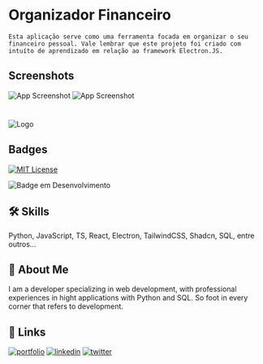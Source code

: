 
# Organizador Financeiro

    Esta aplicação serve como uma ferramenta focada em organizar o seu financeiro pessoal. Vale lembrar que este projeto foi criado com intuíto de aprendizado em relação ao framework Electron.JS. 




## Screenshots

![App Screenshot](https://media.discordapp.net/attachments/758832551300562954/1351900577801572404/image.png?ex=67dc0f06&is=67dabd86&hm=1e15a5c6d98b06ff2acbf1a26bbfa1f548e2a850c5dc4c100df21df5e548355c&=&format=webp&quality=lossless) ![App Screenshot](https://media.discordapp.net/attachments/758832551300562954/1351901063388856320/image.png?ex=67dc0f7a&is=67dabdfa&hm=39665e903bef9533bac8a8a9936b85c238fa1ce45eae2c31853368dc232157b9&=&format=webp&quality=lossless)
#

![Logo](https://media.discordapp.net/attachments/758832551300562954/1351908583108907161/image.png?ex=67dc167b&is=67dac4fb&hm=72f791797855890f00e404fbf6d1d65f5d2a3760d3ab8c898117630cb3f72aea&=&format=webp&quality=lossless&width=1552&height=450)


## Badges


[![MIT License](https://img.shields.io/badge/License-MIT-green.svg)](https://choosealicense.com/licenses/mit/)

![Badge em Desenvolvimento](http://img.shields.io/static/v1?label=STATUS&message=EM%20DESENVOLVIMENTO&color=GREEN&style=for-the-badge)


## 🛠 Skills
Python, JavaScript, TS, React, Electron, TailwindCSS, Shadcn, SQL, entre outros...


## 🚀 About Me
I am a developer specializing in web development, with professional experiences in hight applications with Python and SQL. So foot in every corner that refers to development.


## 🔗 Links
[![portfolio](https://img.shields.io/badge/my_portfolio-000?style=for-the-badge&logo=ko-fi&logoColor=white)](https://github.com/)
[![linkedin](https://img.shields.io/badge/linkedin-0A66C2?style=for-the-badge&logo=linkedin&logoColor=white)](https://www.linkedin.com/in/ricardobarbosrr/)
[![twitter](https://img.shields.io/badge/twitter-1DA1F2?style=for-the-badge&logo=twitter&logoColor=white)](https://x.com/ricardobarbosrr)

